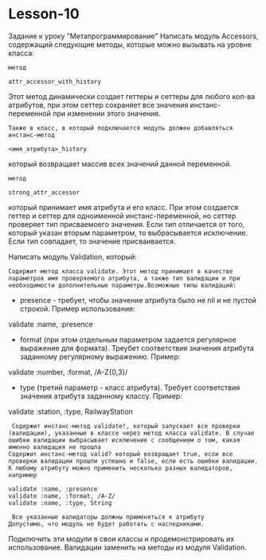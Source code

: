 # Lesson-10

Задание к уроку "Метапрограммирование"
Написать модуль Acсessors, содержащий следующие методы, которые можно вызывать на уровне класса:

    метод   

    attr_accessor_with_history

     

 Этот метод динамически создает геттеры и сеттеры для любого кол-ва атрибутов, при этом сеттер сохраняет все значения инстанс-переменной при изменении этого значения. 

    Также в класс, в который подключается модуль должен добавляться инстанс-метод  

    <имя_атрибута>_history

     

  который возвращает массив всех значений данной переменной.

    метод  

    strong_attr_accessor

     

 который принимает имя атрибута и его класс. При этом создается геттер и сеттер для одноименной инстанс-переменной, но сеттер проверяет тип присваемоего значения. Если тип отличается от того, который указан вторым параметром, то выбрасывается исключение. Если тип совпадает, то значение присваивается.

Написать модуль Validation, который:

    Содержит метод класса validate. Этот метод принимает в качестве параметров имя проверяемого атрибута, а также тип валидации и при необходимости дополнительные параметры.Возможные типы валидаций:

   - presence - требует, чтобы значение атрибута было не nil и не пустой строкой. Пример использования:  
  

validate :name, :presence

 
 
  - format (при этом отдельным параметром задается регулярное выражение для формата). Треубет соответствия значения атрибута заданному регулярному выражению. Пример:  

validate :number, :format, /A-Z{0,3}/

 

 - type (третий параметр - класс атрибута). Требует соответствия значения атрибута заданному классу. Пример:  
 
 

validate :station, :type, RailwayStation

 

     Содержит инстанс-метод validate!, который запускает все проверки (валидации), указанные в классе через метод класса validate. В случае ошибки валидации выбрасывает исключение с сообщением о том, какая именно валидация не прошла
    Содержит инстанс-метод valid? который возвращает true, если все проверки валидации прошли успешно и false, если есть ошибки валидации.
    К любому атрибуту можно применить несколько разных валидаторов, например

    validate :name, :presence
    validate :name, :format, /A-Z/
    validate :name, :type, String

     Все указанные валидаторы должны применяться к атрибуту
    Допустимо, что модуль не будет работать с наследниками.


Подключить эти модули в свои классы и продемонстрировать их использование. Валидации заменить на методы из модуля Validation. 
